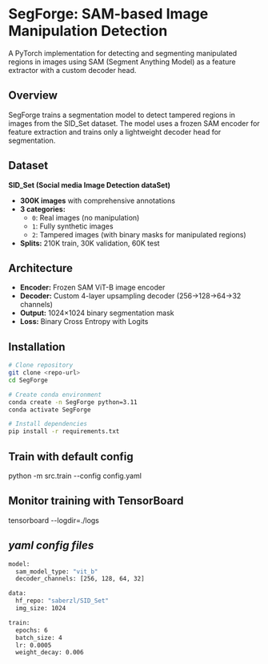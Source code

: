 # SegForge: SAM-based Image Manipulation Detection

A PyTorch implementation for detecting and segmenting manipulated regions in images using SAM (Segment Anything Model) as a feature extractor with a custom decoder head.

## Overview

SegForge trains a segmentation model to detect tampered regions in images from the SID_Set dataset. The model uses a frozen SAM encoder for feature extraction and trains only a lightweight decoder head for segmentation.

## Dataset

**SID_Set (Social media Image Detection dataSet)**
- **300K images** with comprehensive annotations
- **3 categories:**
  - `0`: Real images (no manipulation)
  - `1`: Fully synthetic images 
  - `2`: Tampered images (with binary masks for manipulated regions)
- **Splits:** 210K train, 30K validation, 60K test

## Architecture

- **Encoder:** Frozen SAM ViT-B image encoder
- **Decoder:** Custom 4-layer upsampling decoder (256→128→64→32 channels)
- **Output:** 1024×1024 binary segmentation mask
- **Loss:** Binary Cross Entropy with Logits

## Installation

```bash
# Clone repository
git clone <repo-url>
cd SegForge

# Create conda environment
conda create -n SegForge python=3.11
conda activate SegForge

# Install dependencies
pip install -r requirements.txt
```

## Train with default config
python -m src.train --config config.yaml

## Monitor training with TensorBoard
tensorboard --logdir=./logs

## *yaml config files*
```bash
model:
  sam_model_type: "vit_b"
  decoder_channels: [256, 128, 64, 32]

data:
  hf_repo: "saberzl/SID_Set"
  img_size: 1024

train:
  epochs: 6
  batch_size: 4
  lr: 0.0005
  weight_decay: 0.006
```

